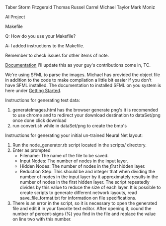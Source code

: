 Taber Storm Fitzgerald
Thomas Russel Carrel
Michael Taylor
Mark Moniz

AI Project

Makefile

Q: How do you use your Makefile?

A: I added instructions to the Makefile.


Remember to check issues for other items of note.

[Documentation](http://www.ecst.csuchico.edu/~tcarrel/580/p2/)
I'll update this as your guy's contributions come in, TC.

  We're using SFML to parse the images.  Michael has provided the object file in
addition to the code to make compilation a little bit easier if you don't have
SFML installed.  The documentation to installed SFML on you system is here 
under [Getting Started](http://www.sfml-dev.org/tutorials/2.3/).

Instructions for generating test data:
1. generateImages.html has the browser generate png's it is recomended to use chrome and to redirect your download destination to dataSet/png once done click download
2. run convert.sh while in dataSet/png to create the bmp's


Instructions for generating your initial un-trained Neural Net layout:
1. Run the node_generator.rb script located in the scripts/ directory.
2. Enter as prompted
	- Filename: The name of the file to be saved.
	- Input Nodes: The number of nodes in the input layer.
	- Hidden Nodes: The number of nodes in the _first_ hidden layer.
	- Reduction Step: This should be and integer that when dividing the number of nodes in the input layer by it approximately results in the number of nodes in the first hidden layer.  The script repeatedly divides by this value to reduce the size of each layer.  It is possible to create scripts to generate different network layouts, read save_file_format.txt for information on file specifications.
3. There is an error in the script, so it is necessary to open the generated file and edit it in your favorite text editor.  After opening it, cound the number of percent-signs (%) you find in the file and replace the value on line two with this number.
